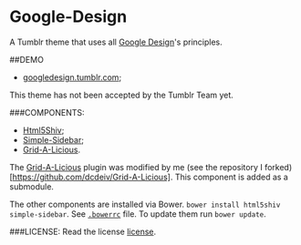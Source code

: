 Google-Design
=============

A Tumblr theme that uses all [Google Design](http://www.google.com/design)'s principles.

##DEMO
* [googledesign.tumblr.com](http://googledesign.tumblr.com);

This theme has not been accepted by the Tumblr Team yet.

###COMPONENTS:

* [Html5Shiv](https://github.com/aFarkas/html5shiv]);
* [Simple-Sidebar](https://github.com/dcdeiv/simple-sidebar);
* [Grid-A-Licious](https://github.com/suprb/Grid-A-Licious).

The [Grid-A-Licious](https://github.com/suprb/Grid-A-Licious) plugin was modified by me (see the repository I forked)[https://github.com/dcdeiv/Grid-A-Licious]. This component is added as a submodule.

The other components are installed via Bower. `bower install html5shiv simple-sidebar`. See [`.bowerrc`](.bowerrc) file.
To update them run `bower update`.

###LICENSE:
Read the license [license](LICENSE).
